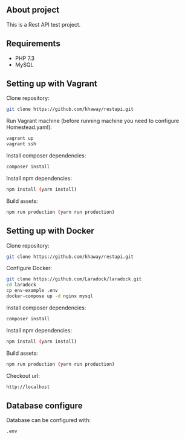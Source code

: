 ## About project
This is a Rest API test project.

## Requirements

- PHP 7.3
- MySQL

## Setting up with Vagrant

Clone repository:
```bash
git clone https://github.com/khaway/restapi.git
```
Run Vagrant machine (before running machine you need to configure Homestead.yaml):
```bash
vagrant up
vagrant ssh
```
Install composer dependencies:
```bash
composer install
```
Install npm dependencies:
```bash
npm install (yarn install)
```
Build assets:
```bash
npm run production (yarn run production)
```

## Setting up with Docker

Clone repository:
```bash
git clone https://github.com/khaway/restapi.git
```
Configure Docker:
```bash
git clone https://github.com/Laradock/laradock.git
cd laradock
cp env-example .env
docker-compose up -d nginx mysql
```
Install composer dependencies:
```bash
composer install
```
Install npm dependencies:
```bash
npm install (yarn install)
```
Build assets:
```bash
npm run production (yarn run production)
```
Checkout url:
```bash
http://localhost
```

## Database configure
Database can be configured with:
```bash
.env
```
